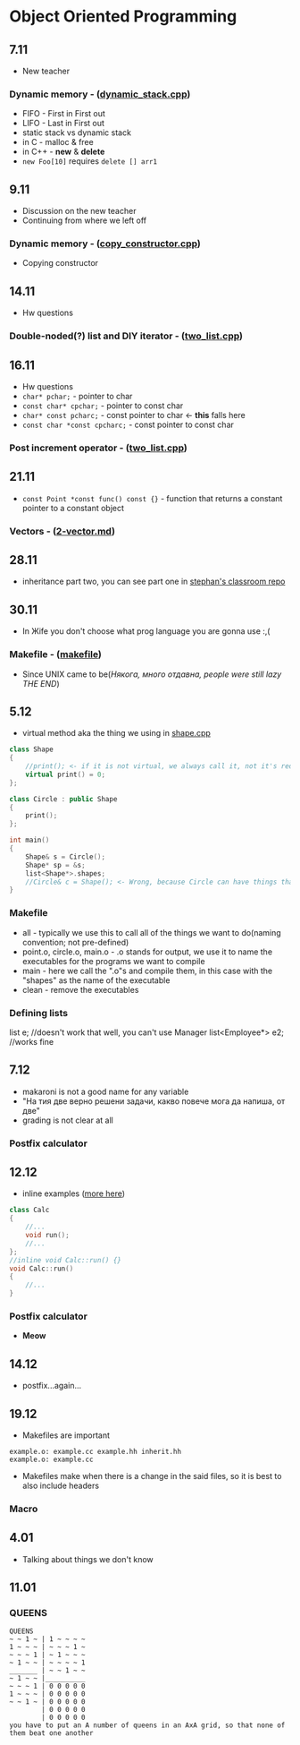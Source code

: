 # Object Oriented Programming

## 7.11
* New teacher
### Dynamic memory - ([dynamic_stack.cpp](https://github.com/momchiltues19/Classroom/blob/masteger/oop/dynamic_stack.cpp))
* FIFO - First in First out
* LIFO - Last in First out
* static stack vs dynamic stack
* in C - malloc & free
* in C++ - **new** & **delete**
* `new Foo[10]` requires `delete [] arr1`

## 9.11 
* Discussion on the new teacher
* Continuing from where we left off
### Dynamic memory - ([copy_constructor.cpp](https://github.com/momchiltues19/Classroom/blob/master/oop/copy_constructor.cpp))
* Copying constructor

## 14.11
* Hw questions
### Double-noded(?) list and DIY iterator - ([two_list.cpp](https://github.com/momchiltues19/Classroom/blob/master/oop/two_list.cpp))

## 16.11
* Hw questions
* `char* pchar;` - pointer to char
* `const char* cpchar;` - pointer to const char
* `char* const pcharc;` - const pointer to char <- **this** falls here
* `const char *const cpcharc;` - const pointer to const char
### Post increment operator - ([two_list.cpp](https://github.com/momchiltues19/Classroom/blob/master/oop/two_list.cpp))

## 21.11
* `const Point *const func() const {}` - function that returns a constant pointer to a constant object  
### Vectors - ([2-vector.md](https://github.com/elsys/oop2017-2018/blob/master/practice/2-vector.md))

## 28.11
*  inheritance part two, you can see part one in [stephan's classroom repo](https://github.com/stefan50/classroom/blob/master/inheritance.cpp)

## 30.11
* In Жife you don't choose what prog language you are gonna use :,(
### Makefile - ([makefile](https://github.com/momchiltues19/Classroom/blob/master/oop/makefile))
* Since UNIX came to be(_Някога, много отдавна, people were still lazy THE END_)

## 5.12
* virtual method aka the thing we using in [shape.cpp](https://github.com/momchiltues19/Classroom/master/oop/shape.cpp)
```C++
class Shape
{
	//print(); <- if it is not virtual, we always call it, not it's redefinition 	
	virtual print() = 0;
};

class Circle : public Shape
{
	print();
};

int main()
{
	Shape& s = Circle();
	Shape* sp = &s;
	list<Shape*>.shapes; 
	//Circle& c = Shape(); <- Wrong, because Circle can have things that Shape doesn't 
}
```
### Makefile 
* all - typically we use this to call all of the things we want to do(naming convention; not pre-defined)
* point.o, circle.o, main.o - .o stands for output, we use it to name the executables for the programs we want to compile
* main - here we call the ".o"s and compile them, in this case with the "shapes" as the name of the executable 
* clean - remove the executables
### Defining lists
list<Employee> e; //doesn't work that well, you can't use Manager
list<Employee*> e2; //works fine

## 7.12 
* makaroni is not a good name for any variable
* "На тия две верно решени задачи, какво повече мога да напиша, от две"
* grading is not clear at all
### Postfix calculator

## 12.12
* inline examples ([more here](https://github.com/momchiltues19/Classroom/blob/master/oop/nested_and_inline.cpp))
```C++
class Calc
{
	//...
	void run();
	//...
};
//inline void Calc::run() {}
void Calc::run()
{
	//...
}
```
### Postfix calculator
* __Meow__

## 14.12
* postfix...again...

## 19.12
* Makefiles are important
```
example.o: example.cc example.hh inherit.hh
example.o: example.cc 
```
* Makefiles make when there is a change in the said files, so it is best to also include headers
### Macro

## 4.01
* Talking about things we don't know

## 11.01
### QUEENS
```
QUEENS 
~ ~ 1 ~ | 1 ~ ~ ~ ~
1 ~ ~ ~ | ~ ~ ~ 1 ~
~ ~ ~ 1 | ~ 1 ~ ~ ~
~ 1 ~ ~ | ~ ~ ~ ~ 1 
_______ | ~ ~ 1 ~ ~
~ 1 ~ ~ |__________
~ ~ ~ 1 | 0 0 0 0 0
1 ~ ~ ~ | 0 0 0 0 0 
~ ~ 1 ~ | 0 0 0 0 0
		| 0 0 0 0 0
		| 0 0 0 0 0
you have to put an A number of queens in an AxA grid, so that none of them beat one another
```
